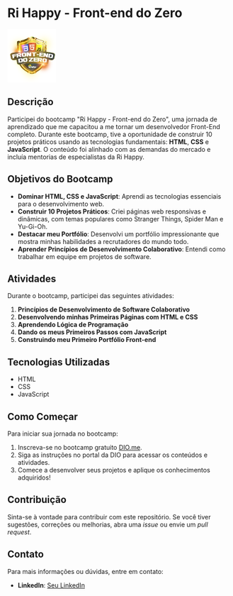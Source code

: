 # Ri Happy - Front-end do Zero

![Logo do Bootcamp](logo.webp) 

## Descrição

Participei do bootcamp "Ri Happy - Front-end do Zero", uma jornada de aprendizado que me capacitou a me tornar um desenvolvedor Front-End completo. Durante este bootcamp, tive a oportunidade de construir 10 projetos práticos usando as tecnologias fundamentais: **HTML**, **CSS** e **JavaScript**. O conteúdo foi alinhado com as demandas do mercado e incluía mentorias de especialistas da Ri Happy.

## Objetivos do Bootcamp

- **Dominar HTML, CSS e JavaScript**: Aprendi as tecnologias essenciais para o desenvolvimento web.
- **Construir 10 Projetos Práticos**: Criei páginas web responsivas e dinâmicas, com temas populares como Stranger Things, Spider Man e Yu-Gi-Oh.
- **Destacar meu Portfólio**: Desenvolvi um portfólio impressionante que mostra minhas habilidades a recrutadores do mundo todo.
- **Aprender Princípios de Desenvolvimento Colaborativo**: Entendi como trabalhar em equipe em projetos de software.

## Atividades

Durante o bootcamp, participei das seguintes atividades:

1. **Princípios de Desenvolvimento de Software Colaborativo**
2. **Desenvolvendo minhas Primeiras Páginas com HTML e CSS**
3. **Aprendendo Lógica de Programação**
4. **Dando os meus Primeiros Passos com JavaScript**
5. **Construindo meu Primeiro Portfólio Front-end**

## Tecnologias Utilizadas

- HTML
- CSS
- JavaScript

## Como Começar

Para iniciar sua jornada no bootcamp:

1. Inscreva-se no bootcamp gratuito [DIO.me](https://www.dio.me).
2. Siga as instruções no portal da DIO para acessar os conteúdos e atividades.
3. Comece a desenvolver seus projetos e aplique os conhecimentos adquiridos!

## Contribuição

Sinta-se à vontade para contribuir com este repositório. Se você tiver sugestões, correções ou melhorias, abra uma *issue* ou envie um *pull request*.


## Contato

Para mais informações ou dúvidas, entre em contato:
- **LinkedIn**: [Seu LinkedIn](www.linkedin.com/in/natasha-brandão)

